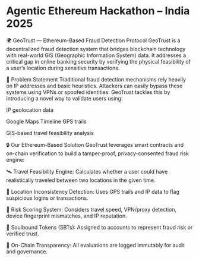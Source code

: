 # Agentic Ethereum Hackathon – India 2025
🌍 GeoTrust — Ethereum-Based Fraud Detection Protocol
GeoTrust is a decentralized fraud detection system that bridges blockchain technology with real-world GIS (Geographic Information System) data. It addresses a critical gap in online banking security by verifying the physical feasibility of a user’s location during sensitive transactions.

🚨 Problem Statement
Traditional fraud detection mechanisms rely heavily on IP addresses and basic heuristics. Attackers can easily bypass these systems using VPNs or spoofed identities. GeoTrust tackles this by introducing a novel way to validate users using:

IP geolocation data

Google Maps Timeline GPS trails

GIS-based travel feasibility analysis

🔒 Our Ethereum-Based Solution
GeoTrust leverages smart contracts and on-chain verification to build a tamper-proof, privacy-consented fraud risk engine:

🛰️ Travel Feasibility Engine: Calculates whether a user could have realistically traveled between two locations in the given time.

📍 Location Inconsistency Detection: Uses GPS trails and IP data to flag suspicious logins or transactions.

🧠 Risk Scoring System: Considers travel speed, VPN/proxy detection, device fingerprint mismatches, and IP reputation.

🔗 Soulbound Tokens (SBTs): Assigned to accounts to represent fraud risk or verified trust.

🧾 On-Chain Transparency: All evaluations are logged immutably for audit and governance.

